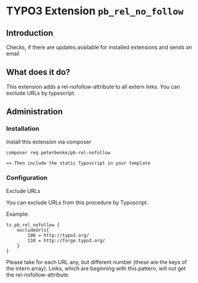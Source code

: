 # TYPO3 Extension ``pb_rel_no_follow`` 

## Introduction

Checks, if there are updates available for installed extensions and sends an email


## What does it do?

This extension adds a rel-nofollow-attribute to all extern links. You can exclude URLs by typoscript.


## Administration

### Installation

Install this extension via composer
    
    composer req peterbenke/pb-rel-nofollow

    => Then include the static Typoscript in your template

### Configuration

Exclude URLs

You can exclude URLs from this procedure by Typoscript.

Example:

    tx_pb_rel_nofollow {
        excludeUrls{
            100 = http://typo3.org/
            110 = http://forge.typo3.org/
        }
    }

Please take for each URL any, but different number (these are the keys of the intern array).
Links, which are beginning with this pattern, will not get the rel-nofollow-attribute.

